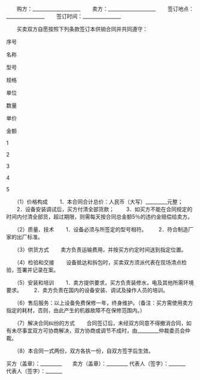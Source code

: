 
 


　　购方：____________________
　　卖方：____________________
　　签订地点：________________
　　签订时间：________________


　　买卖双方自愿按照下列条款签订本供销合同并共同遵守：



 

  

   


序号





   


名称





   


型号





   


规格





   


单位





   


数量





   


单价





   


金额





  

  

   



1




   



 




   



 




   



 




   



 




   



 




   



 




   



 




  

  

   



2




   



 




   



 




   



 




   



 




   



 




   



 




   



 




  

  

   



3




   



 




   



 




   



 




   



 




   



 




   



 




   



 




  

  

   



4




   



 




   



 




   



 




   



 




   



 




   



 




   



 




  

  

   



5




   



 




   



 




   



 




   



 




   



 




   



 




   



 




  

 




　　（1）价格构成
　　1．本合同合计总价：人民币（大写）_________元整；
　　2．设备安装调试后，买方付清全部货款；
　　3．如买方不能在合同规定的时间内付清全部货，超过期限，则需每天按合同总金额5％的违约金赔偿给卖方。





　　（2）质量、技术
　　1．设备必须与所签定的型号相符。
　　2．符合制造厂家的出厂标准。


　　（3）供货方式
　　卖方负责运输费用，并按买方约定时间送到指定位置。


　　（4）检验和交接
　　设备抵达和拆包时，买卖双方须派代表在现场清点检验，签署并记录在案。


　　（5）安装和培训
　　1．卖方提供要求，买方负责装修水，电及其他所需环境要求。
　　2．卖方负责在国内的设备安装、调试及操作人员的培训。


　　（6）售后服务：以上设备免费保修一年，终身维护。（备注：买方需使用卖方指定的耗材，否则，由此产生的机器故障不在保修范围内。）


　　（7）解决合同纠纷的方式
　　合同签订后，未经双方同意不得撤消合同，如有未尽事宜双方可协商解决，双方协商或调节不成时，由_________仲裁委员会仲裁。


　　（8）本合同一式两份，双方各执一份，自双方签字后生效。


 


买方（盖章）：_________　　卖方（盖章）：_________
代表人（签字）：_______　　代表人（签字）：_______
 


 

 
 
 
 
 
  


  
 

  


  


  
 
 
 
 

